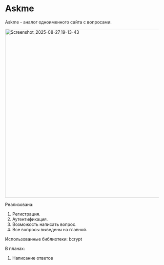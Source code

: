 # Askme

Askme - аналог одноименного сайта c вопросами.

<img width="802" height="552" alt="Screenshot_2025-08-27_19-13-43" src="https://github.com/user-attachments/assets/5ab4c9c3-fa12-4b97-bb0e-d4c8677f92d0" />

Реализована:
1. Регистрация.
2. Аутентификация.
3. Возможость написать вопрос.
4. Все вопросы выведены на главной.

Использованные библиотеки: bcrypt

В планах:
1. Написание ответов
